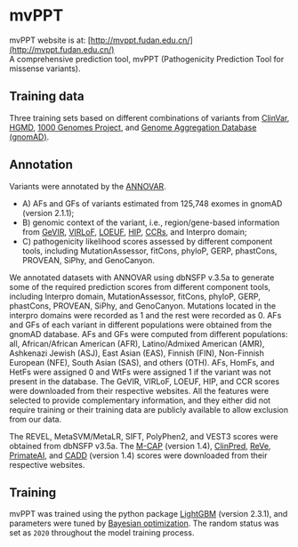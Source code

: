 # mvPPT

mvPPT website is at: [http://mvppt.fudan.edu.cn/](http://mvppt.fudan.edu.cn/)  
A comprehensive prediction tool, mvPPT (Pathogenicity Prediction Tool for missense variants).

## Training data
Three training sets based on different combinations of variants from [ClinVar](https://www.ncbi.nlm.nih.gov/clinvar/), 
[HGMD](http://www.hgmd.cf.ac.uk/), [1000 Genomes Project](https://www.internationalgenome.org), 
and [Genome Aggregation Database (gnomAD)](https://gnomad.broadinstitute.org).  

## Annotation
Variants were annotated by the [ANNOVAR](https://doc-openbio.readthedocs.io/projects/annovar/en/latest/).  
- A) AFs and GFs of variants estimated from 125,748 exomes in gnomAD (version 2.1.1); 
- B) genomic context of the variant, i.e., region/gene-based information from [GeVIR](https://www.gevirank.org), 
[VIRLoF](https://gnomad.broadinstitute.org), [LOEUF](https://gnomad.broadinstitute.org), 
[HIP](https://decipher.sanger.ac.uk/about/downloads/data), [CCRs](https://s3.us-east-2.amazonaws.com/ccrs/ccr.html), and 
Interpro domain; 
- C) pathogenicity likelihood scores assessed by different component tools, including MutationAssessor, fitCons, phyloP, 
GERP, phastCons, PROVEAN, SiPhy, and GenoCanyon.

We annotated datasets with ANNOVAR using dbNSFP v.3.5a to generate some of the required prediction scores from different 
component tools, including Interpro domain, MutationAssessor, fitCons, phyloP, GERP, phastCons, PROVEAN, SiPhy, and 
GenoCanyon. Mutations located in the interpro domains were recorded as 1 and the rest were recorded as 0. AFs and GFs of 
each variant in different populations were obtained from the gnomAD database. AFs and GFs were computed from different 
populations: all, African/African American (AFR), Latino/Admixed American (AMR), Ashkenazi Jewish (ASJ), East Asian 
(EAS), Finnish (FIN), Non-Finnish European (NFE), South Asian (SAS), and others (OTH). AFs, HomFs, and HetFs were 
assigned 0 and WtFs were assigned 1 if the variant was not present in the database. The GeVIR, VIRLoF, LOEUF, HIP, 
and CCR scores were downloaded from their respective websites. All the features were selected to provide complementary 
information, and they either did not require training or their training data are publicly available to allow exclusion 
from our data.

The REVEL, MetaSVM/MetaLR, SIFT, PolyPhen2, and VEST3 scores were obtained from dbNSFP v3.5a. The 
[M-CAP](http://bejerano.stanford.edu/MCAP/) (version 1.4), [ClinPred](https://sites.google.com/site/clinpred/), 
[ReVe](http://varcards.biols.ac.cn), [PrimateAI](https://basespace.illumina.com/s/cPgCSmecvhb4), and 
[CADD](https://cadd.gs.washington.edu/) (version 1.4) scores were downloaded from their respective websites.

## Training
mvPPT was trained using the python package [LightGBM](https://github.com/microsoft/LightGBM) (version 2.3.1), and 
parameters were tuned by [Bayesian optimization](https://github.com/fmfn/BayesianOptimization). The random status was 
set as `2020` throughout the model training process.


